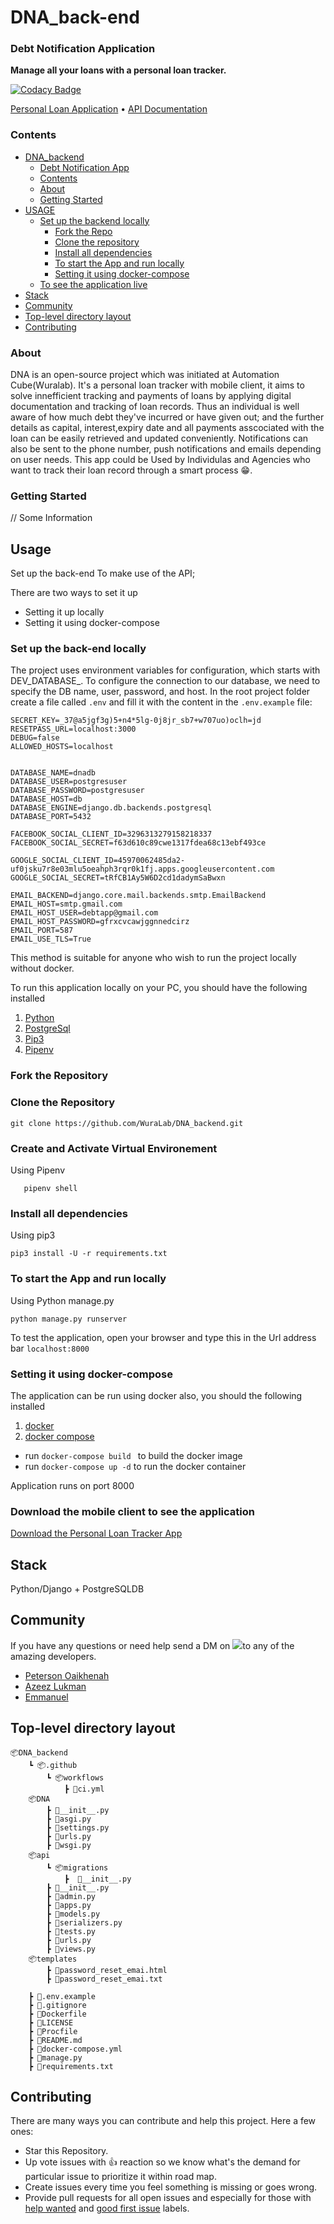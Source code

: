 # DNA_back-end

### Debt Notification Application
**Manage all your loans with a personal loan tracker.**

[![Codacy Badge](https://api.codacy.com/project/badge/Grade/49aa75c6402d45019082dd8280abaa09)](https://app.codacy.com/gh/WuraLab/DNA_backend?utm_source=github.com&utm_medium=referral&utm_content=WuraLab/DNA_backend&utm_campaign=Badge_Grade_Dashboard)

[Personal Loan Application](https://nigeria-api.netlify.app/) • [API Documentation](https://documenter.getpostman.com/view/6711768/T1DjjKXv) 

### Contents

- [DNA_backend](#dna_backend)
  - [Debt Notification App](#debt-notification-app)
  - [Contents](#contents)
  - [About](#about)
  - [Getting Started](#getting-started)
- [USAGE](#usage)
  - [Set up the backend  locally](#set-up-the-backend-locally)
    - [Fork the Repo](#fork-the-repo)
    - [Clone the repository](#clone-the-repository)
    - [Install all dependencies](#install-all-dependencies)
    - [To start the App and run locally](#to-start-the-app-and-run-locally)
    - [Setting it using docker-compose](#setting-it-using-docker-compose)
  - [To see the application live](#to-see-the-application-live)
- [Stack](#stack)
- [Community](#community)
- [Top-level directory layout](#top-level-directory-layout)
- [Contributing](#contributing)

### About
DNA is an open-source project which was initiated at Automation Cube(Wuralab).
It's a personal loan tracker with mobile client, it aims to solve innefficient tracking and payments of loans by applying  digital documentation and tracking of loan records.
Thus  an individual is well aware  of how much debt they've incurred or have given out;  and the further details as capital, interest,expiry date and all payments asscociated with the loan can be easily retrieved and updated conveniently. Notifications can also be sent to the phone number, push notifications and  emails depending on user needs. 
This app could be Used by Individulas and Agencies who want to track their loan record through a smart process 
😁.

### Getting Started
// Some Information

## Usage
Set up the back-end To make use of the API; 

There are two ways to set it up
- Setting it up locally 
- Setting it using docker-compose



### Set up the back-end  locally


The project uses environment variables for configuration, which starts with DEV_DATABASE_. To configure the connection to our database, we need to specify the DB name, user, password, and host. In the root project folder create a file called ```.env``` and fill it with the content in the ```.env.example``` file:
```
SECRET_KEY=_37@a5jgf3g)5+n4*5lg-0j8jr_sb7+w707uo)oclh=jd
RESETPASS_URL=localhost:3000
DEBUG=false
ALLOWED_HOSTS=localhost


DATABASE_NAME=dnadb
DATABASE_USER=postgresuser
DATABASE_PASSWORD=postgresuser
DATABASE_HOST=db
DATABASE_ENGINE=django.db.backends.postgresql
DATABASE_PORT=5432

FACEBOOK_SOCIAL_CLIENT_ID=3296313279158218337
FACEBOOK_SOCIAL_SECRET=f63d610c89cwe1317fdea68c13ebf493ce

GOOGLE_SOCIAL_CLIENT_ID=45970062485da2-uf0jsku7r8e03mlu5oeahph3rqr0k1fj.apps.googleusercontent.com
GOOGLE_SOCIAL_SECRET=tRfCB1Ay5W6D2cd1dadymSaBwxn

EMAIL_BACKEND=django.core.mail.backends.smtp.EmailBackend
EMAIL_HOST=smtp.gmail.com
EMAIL_HOST_USER=debtapp@gmail.com
EMAIL_HOST_PASSWORD=gfrxcvcawjggnnedcirz
EMAIL_PORT=587
EMAIL_USE_TLS=True
```

This method is suitable for anyone who wish to run the project locally without docker.


To run this application locally on your PC, you should have the following installed

1. [Python](https://www.python.org/downloads/)
2. [PostgreSql](https://www.postgresql.org/)
3. [Pip3](https://pip.pypa.io/en/stable/installing/)
4. [Pipenv](https://pypi.org/project/pipenv/)


### Fork the Repository

### Clone the Repository 


    git clone https://github.com/WuraLab/DNA_backend.git


### Create and Activate Virtual Environement

Using Pipenv
```
   pipenv shell
```

### Install all dependencies

Using pip3

    pip3 install -U -r requirements.txt 

### To start the App and run locally

Using Python manage.py 

    python manage.py runserver


To test the application, open your browser and type this in the Url address bar
```localhost:8000```

### Setting it using docker-compose
The application can be run using docker also, you should the following installed

1. [docker](https://www.docker.com/get-started)
2. [docker compose](https://docs.docker.com/compose/install/)

- run ```docker-compose build ``` to build the docker image
- run ```docker-compose up -d``` to run the docker container

Application runs on port 8000

### Download the mobile client to see the application 

[Download the Personal Loan Tracker App]()


## Stack
Python/Django + PostgreSQLDB

## Community

If you have any questions or need help send a DM on  <a href="https://twitter.com/" alt="Twitter"><img src="https://raw.githubusercontent.com/WuraLab/NigeriaApi/sqlDump/readme/twitter-fill.svg"></a>to any of the amazing developers.

- [Peterson Oaikhenah](https://www.twitter.com/i_am_nextwebb)
- [Azeez Lukman](https://twitter.com/robogeek95)
- [Emmanuel](https://twitter.com/)

## Top-level directory layout

    📦DNA_backend
        ┗ 📦.github
            ┗ 📦workflows
                ┣ 📜ci.yml
        📦DNA
            ┣ 📜__init__.py
            ┣ 📜asgi.py
            ┣ 📜settings.py
            ┣ 📜urls.py
            ┣ 📜wsgi.py
        📦api
            ┗ 📦migrations
                ┣  📜__init__.py
            ┣ 📜__init__.py
            ┣ 📜admin.py
            ┣ 📜apps.py
            ┣ 📜models.py
            ┣ 📜serializers.py
            ┣ 📜tests.py
            ┣ 📜urls.py
            ┣ 📜views.py
        📦templates
            ┣ 📜password_reset_emai.html
            ┣ 📜password_reset_emai.txt
           
        ┣ 📜.env.example
        ┣ 📜.gitignore
        ┣ 📜Dockerfile
        ┣ 📜LICENSE
        ┣ 📜Procfile
        ┣ 📜README.md
        ┣ 📜docker-compose.yml
        ┣ 📜manage.py
        ┣ 📜requirements.txt



## Contributing

There are many ways you can contribute and help this project. Here a few ones:

* Star this Repository.
* Up vote issues with 👍 reaction so we know what's the demand for particular issue to prioritize it within road map.
* Create issues every time you feel something is missing or goes wrong.
* Provide pull requests for all open issues and especially for those with [help wanted]() and [good first issue]() labels.
